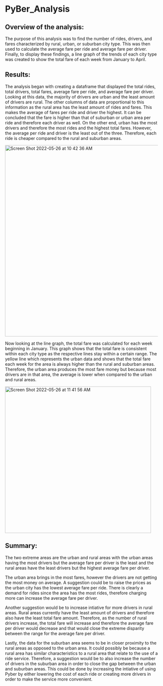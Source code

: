 # PyBer_Analysis

## Overview of the analysis: 
The purpose of this analysis was to find the number of rides, drivers, and fares characterized by rural, urban, or suburban city type. This was then used to calculate the average fare per ride and average fare per driver. Finally, to display these findings, a line graph of the trends of each city type was created to show the total fare of each week from January to April. 

## Results: 
The analysis began with creating a dataframe that displayed the total rides, total drivers, total fares, average fare per ride, and average fare per driver. Looking at this data, the majority of drivers are urban and the least amount of drivers are rural. The other columns of data are proportional to this information as the rural area has the least amount of rides and fares. This makes the average of fares per ride and driver the highest. It can be concluded that the fare is higher than that of suburban or urban area per ride and therefore each driver as well. On the other end, urban has the most drivers and therefore the most rides and the highest total fares. However, the average per ride and driver is the least out of the three. Therefore, each ride is cheaper compared to the rural and suburban areas. 

<img width="628" alt="Screen Shot 2022-05-26 at 10 42 36 AM" src="https://user-images.githubusercontent.com/102255823/170511778-f1e0896b-dde9-40ae-94a6-5f101251adab.png">

Now looking at the line graph, the total fare was calculated for each week beginning in January. This graph shows that the total fare is consistent within each city type as the respective lines stay within a certain range. The yellow line which represents the urban data and shows that the total fare each week for the area is always higher than the rural and suburban areas. Therefore, the urban area produces the most fare money but because most drivers are in that area, the average is lower when compared to the urban and rural areas.

<img width="481" alt="Screen Shot 2022-05-26 at 11 41 56 AM" src="https://user-images.githubusercontent.com/102255823/170523584-01c3d865-c619-461f-a6da-832ff355dd3f.png">

## Summary: 
The two extreme areas are the urban and rural areas with the urban areas having the most drivers but the average fare per driver is the least and the rural areas have the least drivers but the highest average fare per driver. 
 
The urban area brings in the most fares, however the drivers are not getting the most money on average. A suggestion could be to raise the prices as the urban city has the lowest average fare per ride. There is clearly a demand for rides since the area has the most rides, therefore charging more can increase the average fare per driver.

Another suggestion would be to increase intiative for more drivers in rural areas. Rural areas currently have the least amount of drivers and therefore also have the least total fare amount. Therefore, as the number of rural drivers increase, the total fare will increase and therefore the average fare per driver would decrease and that would close the extreme disparity between the range for the average fare per driver.

Lastly, the data for the suburban area seems to be in closer proximity to the rural areas as opposed to the urban area. It could possibly be because a rural area has similar characteristics to a rural area that relate to the use of a ride service. Therefore, a suggestion would be to also increase the number of drivers in the suburban area in order to close the gap between the urban and suburban areas. This could be done by increasing the intiative of using Pyber by either lowering the cost of each ride or creating more drivers in order to make the service more convenient. 

